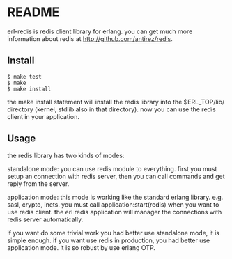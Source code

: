 # README
erl-redis is redis client library for erlang.
you can get much more information about redis at http://github.com/antirez/redis.

## Install

    $ make test
    $ make
    $ make install

the make install statement will install the redis library into the 
$ERL_TOP/lib/ directory (kernel, stdlib also in that directory).
now you can use the redis client in your application.

## Usage

the redis library has two kinds of modes:

standalone mode:
    you can use redis module to everything. first you must setup an connection
    with redis server, then you can call commands and get reply from the server.

application mode:
    this mode is working like the standard erlang library. e.g. sasl, crypto, inets.
    you must call application:start(redis) when you want to use redis client.
    the erl redis application will manager the connections with redis server automatically.

if you want do some trivial work you had better use standalone mode, it is simple enough.
if you want use redis in production, you had better use application mode. it is so robust
by use erlang OTP.
